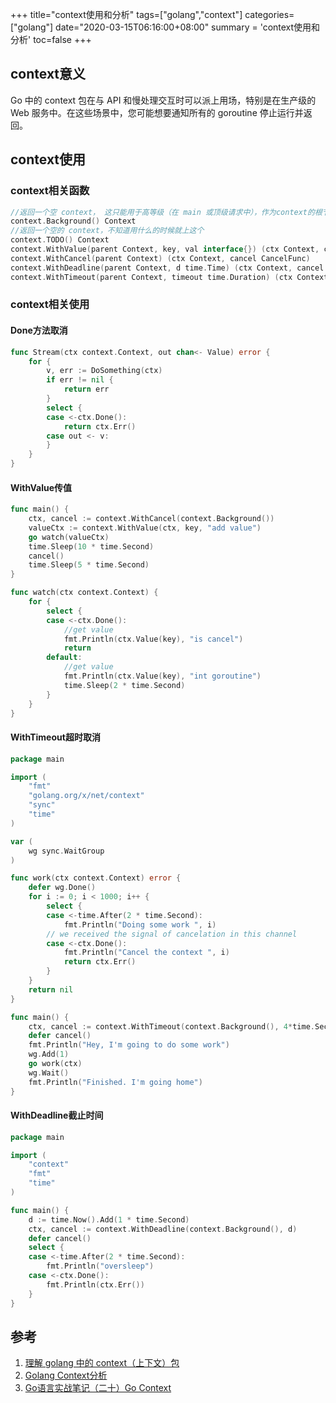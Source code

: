 +++
title="context使用和分析"
tags=["golang","context"]
categories=["golang"]
date="2020-03-15T06:16:00+08:00"
summary = 'context使用和分析'
toc=false
+++

context意义
-----------

Go 中的 context 包在与 API 和慢处理交互时可以派上用场，特别是在生产级的 Web 服务中。在这些场景中，您可能想要通知所有的 goroutine 停止运行并返回。

context使用
-----------

### context相关函数

```go
//返回一个空 context， 这只能用于高等级（在 main 或顶级请求中），作为context的根节点
context.Background() Context
//返回一个空的 context，不知道用什么的时候就上这个
context.TODO() Context
context.WithValue(parent Context, key, val interface{}) (ctx Context, cancel CancelFunc)
context.WithCancel(parent Context) (ctx Context, cancel CancelFunc)
context.WithDeadline(parent Context, d time.Time) (ctx Context, cancel CancelFunc)
context.WithTimeout(parent Context, timeout time.Duration) (ctx Context, cancel CancelFunc)
```

### context相关使用

#### Done方法取消

```go
func Stream(ctx context.Context, out chan<- Value) error {
	for {
		v, err := DoSomething(ctx)
		if err != nil {
			return err
		}
		select {
		case <-ctx.Done():
			return ctx.Err()
		case out <- v:
		}
	}
}
```

#### WithValue传值

```go
func main() {
	ctx, cancel := context.WithCancel(context.Background())
	valueCtx := context.WithValue(ctx, key, "add value")
	go watch(valueCtx)
	time.Sleep(10 * time.Second)
	cancel()
	time.Sleep(5 * time.Second)
}

func watch(ctx context.Context) {
	for {
		select {
		case <-ctx.Done():
			//get value
			fmt.Println(ctx.Value(key), "is cancel")
			return
		default:
			//get value
			fmt.Println(ctx.Value(key), "int goroutine")
			time.Sleep(2 * time.Second)
		}
	}
}
```

#### WithTimeout超时取消

```go
package main

import (
	"fmt"
	"golang.org/x/net/context"
	"sync"
	"time"
)

var (
	wg sync.WaitGroup
)

func work(ctx context.Context) error {
	defer wg.Done()
	for i := 0; i < 1000; i++ {
		select {
		case <-time.After(2 * time.Second):
			fmt.Println("Doing some work ", i)
		// we received the signal of cancelation in this channel
		case <-ctx.Done():
			fmt.Println("Cancel the context ", i)
			return ctx.Err()
		}
	}
	return nil
}

func main() {
	ctx, cancel := context.WithTimeout(context.Background(), 4*time.Second)
	defer cancel()
	fmt.Println("Hey, I'm going to do some work")
	wg.Add(1)
	go work(ctx)
	wg.Wait()
	fmt.Println("Finished. I'm going home")
}
```

#### WithDeadline截止时间

```go
package main

import (
	"context"
	"fmt"
	"time"
)

func main() {
	d := time.Now().Add(1 * time.Second)
	ctx, cancel := context.WithDeadline(context.Background(), d)
	defer cancel()
	select {
	case <-time.After(2 * time.Second):
		fmt.Println("oversleep")
	case <-ctx.Done():
		fmt.Println(ctx.Err())
	}
}
```

参考
----

1.	[理解 golang 中的 context（上下文）包](https://studygolang.com/articles/13866?fr=sidebar)
2.	[Golang Context分析](https://www.jianshu.com/p/e5df3cd0708b)
3.	[Go语言实战笔记（二十）Go Context](https://www.flysnow.org/2017/05/12/go-in-action-go-context.html)


